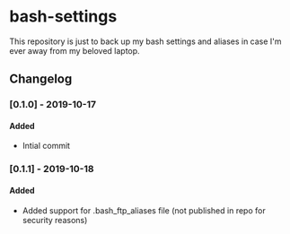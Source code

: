 # bash-settings

This repository is just to back up my bash settings and aliases in case I'm ever away from my beloved laptop.

## Changelog

### [0.1.0] - 2019-10-17
#### Added
- Intial commit

### [0.1.1] - 2019-10-18
#### Added
- Added support for .bash_ftp_aliases file (not published in repo for security reasons)

